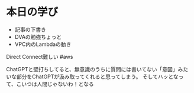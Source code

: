 # 本日の学び
- 記事の下書き 
- DVAの勉強ちょっと
- VPC内のLambdaの動き

Direct Connect難しい
#aws

ChatGPTと壁打ちしてると、無意識のうちに質問には書いてない「意図」みたいな部分をChatGPTが汲み取ってくれると思ってしまう。
そしてハッとなって、こいつは人間じゃないわ！となる

